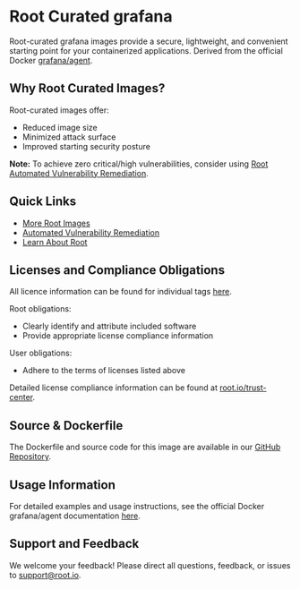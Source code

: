 # Root Curated grafana

Root-curated grafana images provide a secure, lightweight, and convenient starting point for your containerized applications. Derived from the official Docker [grafana/agent](https://hub.docker.com/r/grafana/agent).

## Why Root Curated Images?
Root-curated images offer:
- Reduced image size
- Minimized attack surface
- Improved starting security posture

**Note:** To achieve zero critical/high vulnerabilities, consider using [Root Automated Vulnerability Remediation](https://app.root.io).

## Quick Links
- [More Root Images](https://images.root.io)
- [Automated Vulnerability Remediation](https://app.root.io)
- [Learn About Root](https://www.root.io)

## Licenses and Compliance Obligations
All licence information can be found for individual tags [here](https://github.com/rootio-avr/public-image-catalog/tree/feature/license/ubuntu/grafana/).

Root obligations:
- Clearly identify and attribute included software
- Provide appropriate license compliance information

User obligations:
- Adhere to the terms of licenses listed above

Detailed license compliance information can be found at [root.io/trust-center](https://root.io/trust-center).

## Source & Dockerfile
The Dockerfile and source code for this image are available in our [GitHub Repository](https://github.com/rootio-avr/public-image-catalog/tree/feature/license/ubuntu/grafana/).

## Usage Information
For detailed examples and usage instructions, see the official Docker grafana/agent documentation [here](https://hub.docker.com/r/grafana/agent).

## Support and Feedback
We welcome your feedback! Please direct all questions, feedback, or issues to [support@root.io](mailto:support@root.io).